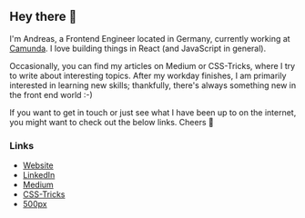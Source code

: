 ## Hey there 👋

I'm Andreas, a Frontend Engineer located in Germany, currently working at [Camunda](https://camunda.com). I love building things in React (and JavaScript in general).

Occasionally, you can find my articles on Medium or CSS-Tricks, where I try to write about interesting topics. After my workday finishes, I am primarily interested in learning new skills; thankfully, there's always something new in the front end world :-)

If you want to get in touch or just see what I have been up to on the internet, you might want to check out the below links. Cheers 👋

### Links

* [Website](https://andreasremdt.com)
* [LinkedIn](https://linkedin.com/in/andreasremdt)
* [Medium](https://medium.com/@andreas.remdt)
* [CSS-Tricks](https://css-tricks.com/author/andreasremdt/)
* [500px](https://500px.com/andreasremdt)
